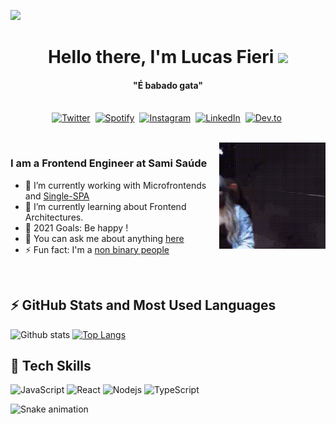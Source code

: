   [![](https://pbs.twimg.com/media/Eak_EoaWAAA1CkU?format=jpg)]() 
<p>
  <h1 align="center"><b>Hello there, I'm Lucas Fieri <img src="https://media.giphy.com/media/hvRJCLFzcasrR4ia7z/giphy.gif" width="25px"></b></h1>
</p>

<p>
  <h4 align="center"><b>"É babado gata"</b></h4>
</p>

<p align="center">
<br>
<a href="https://twitter.com/eu_lukita"><img src="https://img.shields.io/badge/twitter-1DA1f2.svg?&style=for-the-badge&logo=twitter&logoColor=white" alt="Twitter" /></a>&nbsp;
<a href="https://open.spotify.com/user/31wtmuggcei5awdbpjh5axsc3fge"><img src="https://img.shields.io/badge/spotify-%1DB954.svg?&style=for-the-badge&logo=spotify&logoColor=white" alt="Spotify" /></a>&nbsp;
<a href="https://instagram.com/lucasfieri"><img src="https://img.shields.io/badge/instagram-E1306C.svg?&style=for-the-badge&logo=instagram&logoColor=white" alt="Instagram" /></a>&nbsp;
<a href="https://www.linkedin.com/in/lucasfieri"><img src="https://img.shields.io/badge/linkedin-%230077B5.svg?&style=for-the-badge&logo=linkedin&logoColor=white" alt="LinkedIn" /></a>&nbsp;
<a href="https://dev.to/lucasfieri"><img src="https://img.shields.io/badge/dev.to-black.svg?&style=for-the-badge&logo=dev.to&logoColor=white" alt="Dev.to"/></a>&nbsp;

</p>

<br>

<img align="right" height="170px" alt="GIF" src="./sabrinoca.gif" />

### I am a Frontend Engineer at Sami Saúde
- 🔭 I’m currently working with Microfrontends and [Single-SPA](https://single-spa.js.org/)
- 🌱 I’m currently learning about Frontend Architectures.
- 🥅 2021 Goals: Be happy !
- 💬 You can ask me about anything [here](https://github.com/lucasfieri/lucasfieri/issues)
- ⚡ Fun fact: I'm a [non binary people](https://transequality.org/issues/resources/understanding-non-binary-people-how-to-be-respectful-and-supportive)

<br>

## ⚡ GitHub Stats and Most Used Languages  


![Github stats](https://github-readme-stats.vercel.app/api?username=lucasfieri&hide=issues&theme=dracula&show_icons=true&hide_border=false&count_private=true&include_all_commits=true&line_height=24.5)
[![Top Langs](https://github-readme-stats.vercel.app/api/top-langs/?username=lucasfieri&layout=compact&theme=dracula&langs_count=6)](https://github.com/lucasfieri/github-readme-stats) 



## 🌱 Tech Skills  
![JavaScript](https://img.shields.io/badge/-JavaScript-black?style=flat-square&logo=javascript)
![React](https://img.shields.io/badge/-React-black?style=flat-square&logo=react)
![Nodejs](https://img.shields.io/badge/NodeJs-339933.svg?logo=node.js&logoColor=white)
![TypeScript](https://img.shields.io/badge/-TypeScript-007ACC?style=flat-square&logo=typescript)

![Snake animation](https://github.com/lucasfieri/lucasfieri/blob/output/github-contribution-grid-snake.svg)